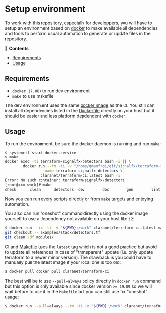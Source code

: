 # Setup environment

To work with this repository, especially for developpers, you will have to setup 
an environment based on [docker](https://www.docker.com/) to make available all 
dependencies and tools to perform usual automation to generate or update files in 
the repository.

<!-- START doctoc generated TOC please keep comment here to allow auto update -->
<!-- DON'T EDIT THIS SECTION, INSTEAD RE-RUN doctoc TO UPDATE -->
:link: **Contents**

- [Requirements](#requirements)
- [Usage](#usage)

<!-- END doctoc generated TOC please keep comment here to allow auto update -->

## Requirements

* `docker 17.06+` to run dev environment
* `make` to use makefile

The dev environment uses the same [docker 
image](https://hub.docker.com/r/claranet/terraform-ci) as the CI. You still can install 
all dependencies listed in the 
[Dockerfile](https://github.com/claranet/dockerfiles/tree/master/terraform) directly on 
your host but it should be easier and less platform depdendent with `docker`.

## Usage

To run the environment, be sure the docker daemon is running and run `make`:

```bash
$ systemctl start docker.service
$ make
docker exec -ti terraform-signalfx-detectors bash -i || \
        docker run --rm -ti -v "/home/qmanfroi/git/signalfx/terraform-signalfx-detectors:/work" \
                --name terraform-signalfx-detectors \
                claranet/terraform-ci:latest bash -i
Error: No such container: terraform-signalfx-detectors
[root@xxx work]# make
check      clean      detectors  dev        doc        gen        lint       module     outputs    readmes    stack      toc 
```

Now you can run every scripts directly or from `make` targets and enjoying automation.

You also can run "oneshot" command directly using the docker image yourself to use a dependency 
not available on your host like `j2`:
```bash
$ docker run --rm -ti -v "${PWD}:/work" claranet/terraform-ci:latest make clean
git checkout -- examples/stack/detectors.tf
git clean -df modules/
```

CI and [Makefile](../Makefile) uses the `latest` tag which is not a good practice but 
avoid to update all references in case of "transparent" update (i.e. only update 
terraform to a newer minor version). The drawback is you could have to manually 
pull the latest image if your local one is too old:
```bash
$ docker pull docker pull claranet/terraform-ci
```

The best will be to use `--pull=always` policy directly in `docker run` command but 
this option is only available since docker version `>= 19.09` so we will wait before 
to use it in the `Makefile` but you can still use for "oneshot" usage:
```bash
$ docker run --pull=always --rm -ti -v "${PWD}:/work" claranet/terraform-ci:latest make clean
```

